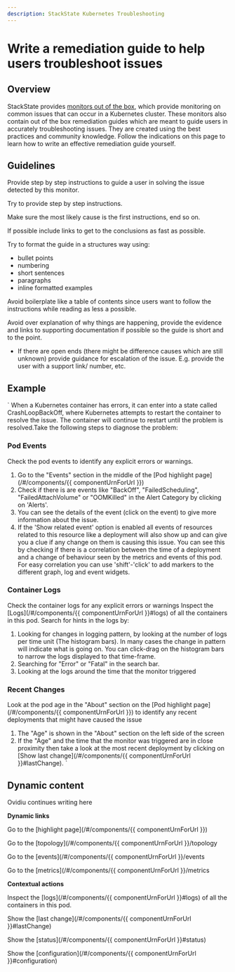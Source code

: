 ```yaml
---
description: StackState Kubernetes Troubleshooting
---
```


# Write a remediation guide to help users troubleshoot issues

## Overview

StackState provides [monitors out of the box](/use/alerting/k8s-monitors.md), which provide monitoring on common issues that can occur in a Kubernetes cluster. These monitors also contain out of the box remediation guides which are meant to guide users in accurately troubleshooting issues. They are created using the best practices and community knowledge. Follow the indications on this page to learn how to write an effective remediation guide yourself.

## Guidelines 
Provide step by step instructions to guide a user in solving the issue detected by this monitor.

Try to provide step by step instructions.

Make sure the most likely cause is the first instructions, end so on.

If possible include links to get to the conclusions as fast as possible.

Try to format the guide in a structures way using:

- bullet points
- numbering
- short sentences
- paragraphs
- inline formatted examples

Avoid boilerplate like a table of contents since users want to follow the instructions while reading as less a possible.

Avoid over explanation of why things are happening, provide the evidence and links to supporting documentation if possible so the guide is short and to the point.

- If there are open ends (there might be difference causes which are still unknown) provide guidance for escalation of the issue. E.g. provide the user with a support link/ number, etc.

## Example
`
When a Kubernetes container has errors, it can enter into a state called CrashLoopBackOff, where Kubernetes attempts to restart the container to resolve the issue.
The container will continue to restart until the problem is resolved.Take the following steps to diagnose the problem:

### Pod Events

Check the pod events to identify any explicit errors or warnings.
1. Go to the "Events" section in the middle of the [Pod highlight page](/#/components/\{{ componentUrnForUrl \}})
2. Check if there is are events like "BackOff", "FailedScheduling", "FailedAttachVolume" or "OOMKilled" in the Alert Category by clicking on 'Alerts'.
3. You can see the details of the event (click on the event) to give more information about the issue.
4. If the 'Show related event' option is enabled all events of resources related to this resource like a deployment will also show up and can give you a clue if any change on them is causing this issue. You can see this by checking if there is a correlation between the time of a deployment and a change of behaviour seen by the metrics and events of this pod.
For easy correlation you can use 'shift'-'click' to add markers to the different graph, log and event widgets.
    
### Container Logs
Check the container logs for any explicit errors or warnings
Inspect the [Logs](/#/components/\{{ componentUrnForUrl \}}#logs) of all the containers in this pod.
Search for hints in the logs by:
1.  Looking for changes in logging pattern, by looking at the number of logs per time unit (The histogram bars).
    In many cases the change in pattern will indicate what is going on.
    You can click-drag on the histogram bars to narrow the logs displayed to that time-frame.
2.  Searching for "Error" or "Fatal" in the search bar.
3.  Looking at the logs around the time that the monitor triggered
    
### Recent Changes
Look at the pod age in the "About" section on the [Pod highlight page](/#/components/\{{ componentUrnForUrl \}}) to identify any recent deployments that might have caused the issue
1. The "Age" is shown in the "About" section on the left side of the screen
2. If the "Age" and the time that the monitor was triggered are in close proximity then take a look at the most recent deployment by clicking on [Show last change](/#/components/\{{ componentUrnForUrl \}}#lastChange).
`

## Dynamic content

Ovidiu continues writing here

**Dynamic links**

Go to the [highlight page](/#/components/\{{ componentUrnForUrl \}})

Go to the [topology](/#/components/{{ componentUrnForUrl }}/topology

Go to the [events](/#/components/{{ componentUrnForUrl }}/events

Go to the [metrics](/#/components/{{ componentUrnForUrl }}/metrics

**Contextual actions**

Inspect the [logs](/#/components/\{{ componentUrnForUrl \}}#logs) of all the containers in this pod.

Show the [last change](/#/components/\{{ componentUrnForUrl \}}#lastChange)

Show the [status](/#/components/\{{ componentUrnForUrl \}}#status)

Show the [configuration](/#/components/\{{ componentUrnForUrl \}}#configuration)
